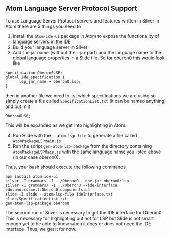 Atom Language Server Protocol Support
-------------------------------------
To use Language Server Protocol servers and features
written in Silver in Atom there are 5 things you need to

1. Install the `atom-ide-ui` package in Atom to expose the
functionality of language servers in the IDE
2. Build your language server in Silver
3. Add the jar name (without the `.jar` part) and the
language name to the global language properties in a Slide
file. So for oberon0 this would look like
```
specification Oberon0LSP;
global ide_specification {
      lsp_jar_name = oberon0.lsp;
}
```
then in another file we need to list which specifications
we are using so simply create a file called `SpecificationList.txt` (it can be named anything) and put in it
```
Oberon0LSP;
```
This will be expanded as we get into highlighting in Atom.

4. Run Slide with the `--atom-lsp-file` to generate a file
called `AtomPackageLSPMain.js`
5. Run the script `gen-atom-lsp-package` from the directory
containing `AtomPackageLSPMain.js` with the same language
name you listed above (in our case oberon0).

Thus, your bash should execute the following commands
```
apm install atom-ide-ui
silver -I grammars -I ../Oberon0 --one-jar oberon0:lsp
silver -I grammars/ -I ../Oberon0 --ide-interface edu:umn:cs:melt:Oberon0:components:L4
slide -I slide --atom-lsp-file ideInterface.txt slide/SpecificationList.txt
gen-atom-lsp-package oberon0
```
The second run of Silver is necessary to get the IDE
interface for Oberon0. This is necessary for highlighting
but not for LSP but Slide is not smart enough yet to be
able to know when it does or does not need the IDE interface.
Thus, we get it for now.
